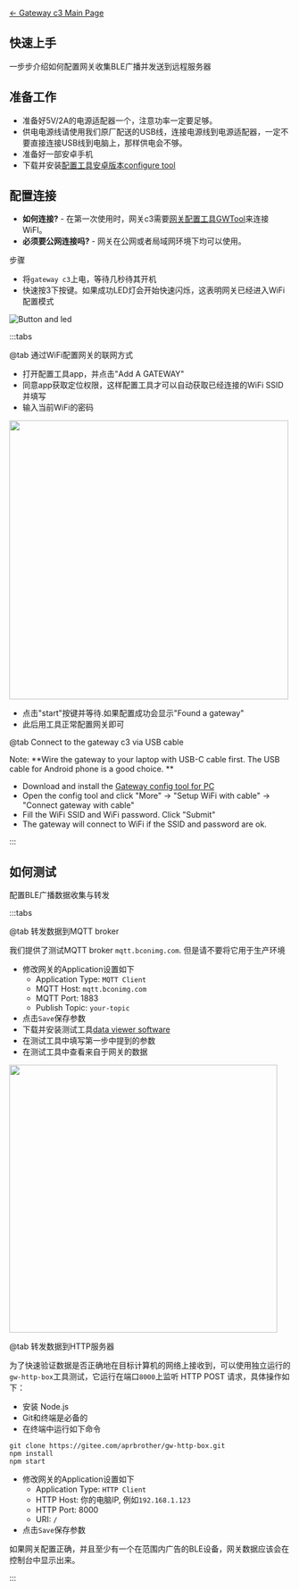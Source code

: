 [← Gateway c3 Main Page](../gateway_c3.md)

## 快速上手 ##

一步步介绍如何配置网关收集BLE广播并发送到远程服务器

## 准备工作 ##

- 准备好5V/2A的电源适配器一个，注意功率一定要足够。
- 供电电源线请使用我们原厂配送的USB线，连接电源线到电源适配器，一定不要直接连接USB线到电脑上，那样供电会不够。
- 准备好一部安卓手机
- 下载并安装[配置工具安卓版本configure tool](tech.md)

## 配置连接 ##

- **如何连接?**  - 在第一次使用时，网关c3需要[网关配置工具GWTool](tech.md)来连接WiFI。
- **必须要公网连接吗?** - 网关在公网或者局域网环境下均可以使用。

步骤

- 将`gateway c3`上电，等待几秒待其开机
- 快速按3下按键。如果成功LED灯会开始快速闪烁，这表明网关已经进入WiFi配置模式

![Button and led](https://i1.aprbrother.com/gwc3/gwc3-btn-led.jpg)

:::tabs

@tab 通过WiFi配置网关的联网方式

- 打开配置工具app，并点击"Add A GATEWAY"
- 同意app获取定位权限，这样配置工具才可以自动获取已经连接的WiFi SSID并填写
- 输入当前WiFi的密码

<img src="https://i1.aprbrother.com/gwc3/conf-wifi.jpg" width="500">

- 点击"start"按键并等待.如果配置成功会显示"Found a gateway"
- 此后用工具正常配置网关即可

@tab Connect to the gateway c3 via USB cable

Note: **Wire the gateway to your laptop with USB-C cable first. The USB cable for Android phone is a good choice. **

- Download and install the [Gateway config tool for PC](tech.md) 
- Open the config tool and click "More" -&gt; "Setup WiFi with cable" -&gt; "Connect gateway with cable"
- Fill the WiFi SSID and WiFi password. Click "Submit"
- The gateway will connect to WiFi if the SSID and password are ok. 

:::

## 如何测试 ##

配置BLE广播数据收集与转发

:::tabs

@tab 转发数据到MQTT broker

我们提供了测试MQTT broker `mqtt.bconimg.com`. 但是请不要将它用于生产环境

- 修改网关的Application设置如下
  - Application Type: `MQTT Client`
  - MQTT Host: `mqtt.bconimg.com`
  - MQTT Port: 1883
  - Publish Topic: `your-topic`
- 点击`Save`保存参数
- 下载并安装测试工具[data viewer software](https://i1.aprbrother.com/ble-viewer-setup-1.0.2.zip)
- 在测试工具中填写第一步中提到的参数
- 在测试工具中查看来自于网关的数据

<img src="https://i1.aprbrother.com/ble-viewer.png" width="480">

@tab 转发数据到HTTP服务器

为了快速验证数据是否正确地在目标计算机的网络上接收到，可以使用独立运行的`gw-http-box`工具测试，它运行在端口`8000`上监听 HTTP POST 请求，具体操作如下：

* 安装 Node.js
* Git和终端是必备的
* 在终端中运行如下命令
```
git clone https://gitee.com/aprbrother/gw-http-box.git
npm install
npm start
```
- 修改网关的Application设置如下
  - Application Type: `HTTP Client`
  - HTTP Host: 你的电脑IP, 例如`192.168.1.123`
  - HTTP Port: 8000
  - URI: `/`
- 点击`Save`保存参数

如果网关配置正确，并且至少有一个在范围内广告的BLE设备，网关数据应该会在控制台中显示出来。

:::
